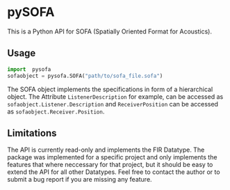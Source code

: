# pySOFA
This is a Python API for SOFA (Spatially Oriented Format for Acoustics).

## Usage
```python
import  pysofa
sofaobject = pysofa.SOFA("path/to/sofa_file.sofa")
```

The SOFA object implements the specifications in form of a hierarchical object.
The Attribute `ListenerDescription` for example, can be accessed as `sofaobject.Listener.Description` 
and `ReceiverPosition` can be accessed as `sofaobject.Receiver.Position`.

## Limitations
The API is currently read-only and implements the FIR Datatype. The package was implemented for a specific project and only implements the features that where neccessary for that project, but it should be easy to extend the API for all other Datatypes. Feel free to contact the author or to submit a bug report if you are missing any feature.
